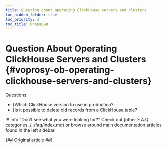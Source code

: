 ```yaml
---
title: Question about operating ClickHouse servers and clusters
toc_hidden_folder: true
toc_priority: 3
toc_title: Операции
---
```


# Question About Operating ClickHouse Servers and Clusters {#voprosy-ob-operating-clickhouse-servers-and-clusters}

Questions:

-   [Which ClickHouse version to use in production?
-   [Is it possible to delete old records from a ClickHouse table?

!!! info "Don’t see what you were looking for?"
    Check out [other F.A.Q. categories../../faq/index.md) or browse around main documentation articles found in the left sidebar.

{## [Original article](https://clickhouse.tech/docs/ru/faq/production/) ##}
